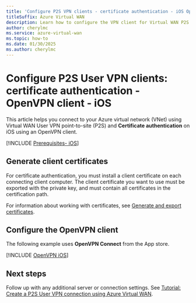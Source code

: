 ```yaml
---
title: 'Configure P2S VPN clients - certificate authentication - iOS OpenVPN client'
titleSuffix: Azure Virtual WAN
description: Learn how to configure the VPN client for Virtual WAN P2S configurations that use certificate authentication. This article applies to iOS OpenVPN client.
author: cherylmc
ms.service: azure-virtual-wan
ms.topic: how-to
ms.date: 01/30/2025
ms.author: cherylmc
---
```


# Configure P2S User VPN clients: certificate authentication - OpenVPN client - iOS

This article helps you connect to your Azure virtual network (VNet) using Virtual WAN User VPN point-to-site (P2S) and **Certificate authentication** on iOS using an OpenVPN client.

[!INCLUDE [Prerequisites- iOS](../../includes/virtual-wan-user-vpn-openvpn-prerequisites.md)]

## Generate client certificates

For certificate authentication, you must install a client certificate on each connecting client computer. The client certificate you want to use must be exported with the private key, and must contain all certificates in the certification path.

For information about working with certificates, see [Generate and export certificates](certificates-point-to-site.md).

## Configure the OpenVPN client

The following example uses **OpenVPN Connect** from the App store.

[!INCLUDE [OpenVPN iOS](../../includes/vpn-gateway-vwan-config-openvpn-ios.md)]

## Next steps

Follow up with any additional server or connection settings. See [Tutorial: Create a P2S User VPN connection using Azure Virtual WAN](virtual-wan-point-to-site-portal.md).
